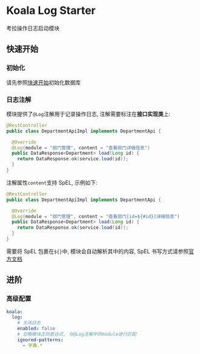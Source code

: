 # Koala Log Starter

考拉操作日志启动模块

## 快速开始

### 初始化

请先参照[快速开始](/guide/getting-started.md#初始化数据库)初始化数据库

### 日志注解

模块提供了`@Log`注解用于记录操作日志, 注解需要标注在**接口实现类**上:

```java
@RestController
public class DepartmentApiImpl implements DepartmentApi {

  @Override
  @Log(module = "部门管理", content = "查看部门详细信息")
  public DataResponse<Department> load(Long id) {
    return DataResponse.ok(service.load(id));
  }
}
```

注解属性`content`支持 SpEL, 示例如下:

```java
@RestController
public class DepartmentApiImpl implements DepartmentApi {

  @Override
  @Log(module = "部门管理", content = "查看部门[id=${#id}]详细信息")
  public DataResponse<Department> load(Long id) {
    return DataResponse.ok(service.load(id));
  }
}
```

需要将 SpEL 包裹在`${}`中, 模块会自动解析其中的内容, SpEL 书写方式请参照[官方文档](https://docs.spring.io/spring-framework/docs/current/reference/html/core.html#expressions)

## 进阶

### 高级配置

```yaml
koala:
  log:
    # 关闭日志
    enabled: false
    # 忽略模块正则表达式, 与@Log注解中的module进行匹配
    ignored-patterns:
      - 字典.*
```

